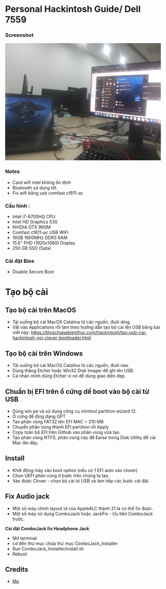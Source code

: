 # Personal Hackintosh Guide/ Dell 7559
### Screenshot
![macOS Catalina](./Photo.jpg)


### Notes
 - Card wifi intel không ổn định
 - Bluetooth sử dụng tốt.
 - Fix wifi bằng usb comfast cf811-ac
### Cấu hình :
 - Intel i7-6700HQ CPU
 - Intel HD Graphics 530
 - NVIDIA GTX 960M 
 - Comfast cf811-ac USB WIFI
 - 16GB 1600MHz DDR3 RAM
 - 15.6” FHD (1920x1080) Display
 - 250 GB SSD (Sata)

### Cài đặt Bios
 - Disable Secure Boot

# Tạo bộ cài

## Tạo bộ cài trên MacOS

- Tải xuống bộ cài MacOS Catalina từ các nguồn, đuôi dmg.
- Vất vào Applications rồi làm theo hướng dẫn tạo bộ cài lên USB bằng bài viết này:
https://blogchiasekienthuc.com/hackintosh/tao-usb-cai-hackintosh-voi-clover-bootloader.html


## Tạo bộ cài trên Windows

- Tải xuống bộ cài MacOS Catalina từ các nguồn, đuôi raw.
- Dùng thằng Etcher hoặc Win32 Disk Imager để ghi lên USB.
- Cá nhân mình dùng Etcher vì nó dễ dùng giao diện đẹp.



## Chuẩn bị EFI trên ổ cứng dể boot vào bộ cài từ USB

- Dùng win pe và sử dụng công cụ minitool partition wizard 12.
- Ổ cứng để địng dạng GPT
- Tạo phân vùng FAT32 tên EFI MAC = 210 MB
- Chuyển phân vùng thành EFI partition rồi Apply
- Copy toàn bộ EFI trên Github vào phân vùng vừa tạo.
- Tạo phân vùng NTFS, phân vùng này để Earse trong Disk Utility để cài Mac lên đây.

  
## Install

- Khởi động máy vào boot option (nếu có 1 EFI auto vào clover)
- Chọn UEFI phân vùng ở bước trên chúng ta tạo.
- Vào được Clover - chọn bộ cài từ USB và làm tiếp các bước cài đặt.

## Fix Audio jack

- Một số máy chỉnh layout id của AppleALC thành 21 là có thể fix được. 
- Một số máy sử dụng ComboJack hoặc JackFix - Ưu tiên ComboJack trước.

**Cài đặt ComboJack fix Headphone Jack**
  - Mở terminal
  - cd đến thư mục chứa thư mục ComboJack_Installer
  - Run ComboJack_Installer/install.sh
  - Reboot  

## Credits
 - [Me](https://github.com/bjmbjm207)

